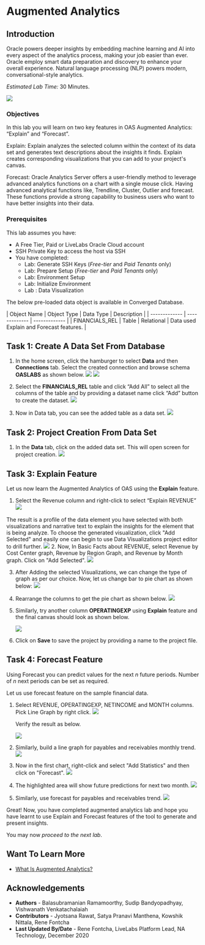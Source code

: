 # Augmented Analytics

## Introduction ##

Oracle powers deeper insights by embedding machine learning and AI into every aspect of the analytics process, making your job easier than ever.  Oracle employ smart data preparation and discovery to enhance your overall experience. Natural language processing (NLP) powers modern, conversational-style analytics.

*Estimated Lab Time:* 30 Minutes.

  ![](./images/augmentedanalytics.png " ")


### Objectives ###

In this lab you will learn on two key features in OAS Augmented Analytics:  “Explain” and “Forecast”.

Explain: Explain analyzes the selected column within the context of its data set and generates text descriptions about the insights it finds.  Explain creates corresponding visualizations that you can add to your project's canvas.

Forecast: Oracle Analytics Server offers a user-friendly method to leverage advanced analytics functions on a chart with a single mouse click. Having advanced analytical functions like, Trendline, Cluster, Outlier and forecast. These functions provide a strong capability to business users who want to have better insights into their data.

### Prerequisites
This lab assumes you have:
- A Free Tier, Paid or LiveLabs Oracle Cloud account
- SSH Private Key to access the host via SSH
- You have completed:
    - Lab: Generate SSH Keys (*Free-tier* and *Paid Tenants* only)
    - Lab: Prepare Setup (*Free-tier* and *Paid Tenants* only)
    - Lab: Environment Setup
    - Lab: Initialize Environment
    - Lab : Data Visualization  

The below pre-loaded data object is available in Converged Database.  

| Object Name  | Object Type  | Data Type  | Description  |
| ------------- | ------------- | ------------- |
| FINANCIALS\_REL | Table | Relational  | Data used Explain and Forecast features. |

## Task 1: Create A Data Set From Database

1. In the home screen, click the hamburger to select **Data** and then **Connections** tab. Select the  created connection and browse schema **OASLABS** as shown below.
    ![](./images/aa4.png " ")
    ![](./images/aa5.png " ")

2. Select the **FINANCIALS\_REL** table and click “Add All” to select all the columns of the table and by providing a dataset name click “Add” button to create the dataset.
    ![](./images/aa6.png " ")

3. Now in Data tab, you can see the added table as a data set.
    ![](./images/aa7.png " ")

## Task 2: Project Creation From Data Set

1. In the **Data** tab, click on the added data set.  This will open screen for project creation.
    ![](./images/aa7.png " ")

## Task 3: Explain Feature

Let us now learn the Augmented Analytics of OAS using the  **Explain** feature.

1. Select the Revenue column and right-click to select “Explain REVENUE”
    ![](./images/aa8.png " ")

The result is a profile of the data element you have selected with both visualizations and narrative text to explain the insights for the element that is being analyze.  To choose the generated visualization, click "Add Selected" and easily one can begin to use Data Visualizations project editor to drill further.
    ![](./images/aa9.png " ")
2.  Now, In Basic Facts about REVENUE, select Revenue by Cost Center graph, Revenue by Region Graph, and Revenue by Month graph. Click on "Add Selected".
    ![](./images/aa10.png " ")

3. After Adding the selected Visualizations, we can change the type of graph as per our choice. Now, let us change bar to pie chart as shown below:
    ![](./images/aa11.png " ")
4. Rearrange the columns to get the pie chart as shown below.
    ![](./images/aa12.png " ")

5. Similarly, try another column **OPERATINGEXP** using **Explain** feature and the final canvas should look as shown below.

    ![](./images/aa14.png " ")

6. Click on **Save** to save the project by providing a name to the project file.

## Task 4: Forecast Feature

Using Forecast you can predict values for the next _n_ future periods.  Number of _n_ next periods can be set as required.

Let us use forecast feature on the sample financial data.

1. Select REVENUE, OPERATINGEXP, NETINCOME and MONTH columns.  Pick Line Graph by right click.
    ![](./images/aa15.png " ")

    Verify the result as below.

    ![](./images/aa16.png " ")

2. Similarly, build a line graph for payables and receivables monthly trend.
    ![](./images/aa17.png " ")

3. Now in the first chart, right-click and select "Add Statistics" and then click on "Forecast".
    ![](./images/aa18.png " ")
4. The highlighted area will show future predictions for next two month.
    ![](./images/aa19.png " ")

5. Similarly, use forecast for payables and receivables trend.
    ![](./images/aa20.png " ")

Great! Now, you have completed augmented analytics lab and hope you have learnt to use Explain and Forecast features of the tool to generate and present insights.

You may now *proceed to the next lab*.

## Want To Learn More

- [What Is Augmented Analytics?](https://blogs.oracle.com/analytics/what-is-augmented-analytics-v2)

## Acknowledgements

- **Authors** - Balasubramanian Ramamoorthy, Sudip Bandyopadhyay, Vishwanath Venkatachalaiah
- **Contributors** - Jyotsana Rawat, Satya Pranavi Manthena, Kowshik Nittala, Rene Fontcha
- **Last Updated By/Date** - Rene Fontcha, LiveLabs Platform Lead, NA Technology, December 2020
